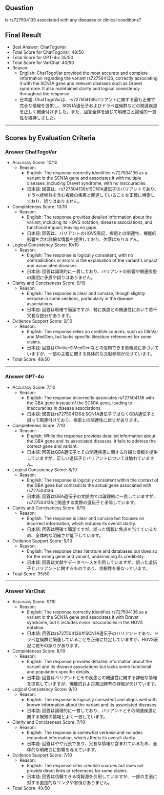 ## Question

Is rs727504136 associated with any diseases or clinical conditions?

## Final Result

- Best Answer: ChatTogoVar
- Total Score for ChatTogoVar: 48/50
- Total Score for GPT-4o: 35/50
- Total Score for VarChat: 40/50
- Reason:
  - English: ChatTogoVar provided the most accurate and complete information regarding the variant rs727504136, correctly associating it with the SCN1A gene and relevant diseases such as Dravet syndrome. It also maintained clarity and logical consistency throughout the response.
  - 日本語: ChatTogoVarは、rs727504136バリアントに関する最も正確で完全な情報を提供し、SCN1A遺伝子およびドラベ症候群などの関連疾患を正しく関連付けました。また、回答全体を通じて明確さと論理的一貫性を維持しました。

---

## Scores by Evaluation Criteria

### Answer ChatTogoVar
- Accuracy Score: 10/10
  - Reason: 
    - English: The response correctly identifies rs727504136 as a variant in the SCN1A gene and associates it with multiple diseases, including Dravet syndrome, with no inaccuracies.
    - 日本語: 回答は、rs727504136がSCN1A遺伝子のバリアントであり、ドラベ症候群を含む複数の疾患と関連していることを正確に特定しており、誤りはありません。
- Completeness Score: 10/10
  - Reason: 
    - English: The response provides detailed information about the variant, including its HGVS notation, disease associations, and functional impact, leaving no gaps.
    - 日本語: 回答は、バリアントのHGVS表記、疾患との関連性、機能的影響を含む詳細な情報を提供しており、欠落はありません。
- Logical Consistency Score: 10/10
  - Reason: 
    - English: The response is logically consistent, with no contradictions or errors in the explanation of the variant's impact and associated diseases.
    - 日本語: 回答は論理的に一貫しており、バリアントの影響や関連疾患の説明に矛盾や誤りはありません。
- Clarity and Conciseness Score: 9/10
  - Reason: 
    - English: The response is clear and concise, though slightly verbose in some sections, particularly in the disease associations.
    - 日本語: 回答は明確で簡潔ですが、特に疾患との関連性において若干冗長な部分があります。
- Evidence Support Score: 9/10
  - Reason: 
    - English: The response relies on credible sources, such as ClinVar and MedGen, but lacks specific literature references for some claims.
    - 日本語: 回答はClinVarやMedGenなどの信頼できる情報源に基づいていますが、一部の主張に関する具体的な文献参照が欠けています。
- Total Score: 48/50

---

### Answer GPT-4o
- Accuracy Score: 7/10
  - Reason: 
    - English: The response incorrectly associates rs727504136 with the GBA gene instead of the SCN1A gene, leading to inaccuracies in disease associations.
    - 日本語: 回答はrs727504136をSCN1A遺伝子ではなくGBA遺伝子と誤って関連付けており、疾患との関連性に誤りがあります。
- Completeness Score: 7/10
  - Reason: 
    - English: While the response provides detailed information about the GBA gene and its associated diseases, it fails to address the correct gene and variant.
    - 日本語: 回答はGBA遺伝子とその関連疾患に関する詳細な情報を提供していますが、正しい遺伝子とバリアントについては触れていません。
- Logical Consistency Score: 8/10
  - Reason: 
    - English: The response is logically consistent within the context of the GBA gene but contradicts the actual gene associated with rs727504136.
    - 日本語: 回答はGBA遺伝子の文脈内では論理的に一貫していますが、rs727504136に関連する実際の遺伝子と矛盾しています。
- Clarity and Conciseness Score: 8/10
  - Reason: 
    - English: The response is clear and concise but focuses on incorrect information, which reduces its overall clarity.
    - 日本語: 回答は明確で簡潔ですが、誤った情報に焦点を当てているため、全体的な明確さが低下しています。
- Evidence Support Score: 5/10
  - Reason: 
    - English: The response cites literature and databases but does so for the wrong gene and variant, undermining its credibility.
    - 日本語: 回答は文献やデータベースを引用していますが、誤った遺伝子とバリアントに関するものであり、信頼性を損なっています。
- Total Score: 35/50

---

### Answer VarChat
- Accuracy Score: 9/10
  - Reason: 
    - English: The response correctly identifies rs727504136 as a variant in the SCN1A gene and associates it with Dravet syndrome, but it includes minor inaccuracies in the HGVS notation.
    - 日本語: 回答はrs727504136がSCN1A遺伝子のバリアントであり、ドラベ症候群と関連していることを正確に特定していますが、HGVS表記に若干の誤りがあります。
- Completeness Score: 8/10
  - Reason: 
    - English: The response provides detailed information about the variant and its disease associations but lacks some functional and population-specific details.
    - 日本語: 回答はバリアントとその疾患との関連性に関する詳細な情報を提供していますが、機能的および集団特有の詳細が欠けています。
- Logical Consistency Score: 9/10
  - Reason: 
    - English: The response is logically consistent and aligns well with known information about the variant and its associated diseases.
    - 日本語: 回答は論理的に一貫しており、バリアントとその関連疾患に関する既知の情報とよく一致しています。
- Clarity and Conciseness Score: 7/10
  - Reason: 
    - English: The response is somewhat verbose and includes redundant information, which affects its overall clarity.
    - 日本語: 回答はやや冗長であり、冗長な情報が含まれているため、全体的な明確さに影響を与えています。
- Evidence Support Score: 7/10
  - Reason: 
    - English: The response cites credible sources but does not provide direct links or references for some claims.
    - 日本語: 回答は信頼できる情報源を引用していますが、一部の主張に対する直接的なリンクや参照がありません。
- Total Score: 40/50